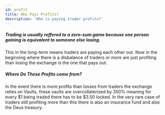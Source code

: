 ```yaml
---
id: profit
title: Who Pays Profits?
description: 'Who is paying trader profits?'
---
```



##### Trading is usually reffered to a zero-sum game because one person gaining is equivalent to someone else losing. 
This in the long-term means traders are paying each other out. 
Now in the beginning where there is a disbalance of traders or more are just profiting than losing the exchange is the one that pays out.
##### Where Do These Profits come from?
In the event there is more profits than losses from traders the exchange relies on Vaults, these vaults are overcollaterized by 350% meaning for every $1 being traded there has to be $3.50 locked. 
In the very rare case of traders still profiting more than this there is also an insurance fund and also the Deus treasury.




